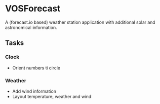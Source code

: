 # VOSForecast
A (forecast.io based) weather station application with additional solar and astronomical information.
## Tasks
### Clock
- Orient numbers ti circle
### Weather
- Add wind information
- Layout temperature, weather and wind
